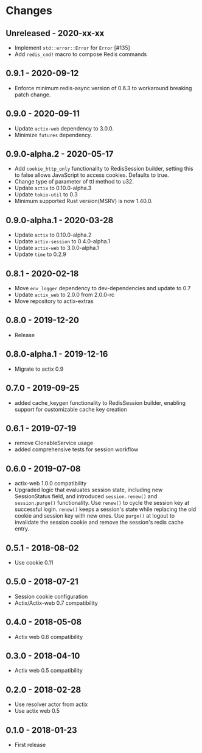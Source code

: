 # Changes

## Unreleased - 2020-xx-xx

- Implement `std::error::Error` for `Error` [#135]
- Add `redis_cmd!` macro to compose Redis commands

## 0.9.1 - 2020-09-12

- Enforce minimum redis-async version of 0.6.3 to workaround breaking patch change.

## 0.9.0 - 2020-09-11

- Update `actix-web` dependency to 3.0.0.
- Minimize `futures` dependency.

## 0.9.0-alpha.2 - 2020-05-17

- Add `cookie_http_only` functionality to RedisSession builder, setting this
  to false allows JavaScript to access cookies. Defaults to true.
- Change type of parameter of ttl method to u32.
- Update `actix` to 0.10.0-alpha.3
- Update `tokio-util` to 0.3
- Minimum supported Rust version(MSRV) is now 1.40.0.

## 0.9.0-alpha.1 - 2020-03-28

- Update `actix` to 0.10.0-alpha.2
- Update `actix-session` to 0.4.0-alpha.1
- Update `actix-web` to 3.0.0-alpha.1
- Update `time` to 0.2.9

## 0.8.1 - 2020-02-18

- Move `env_logger` dependency to dev-dependencies and update to 0.7
- Update `actix_web` to 2.0.0 from 2.0.0-rc
- Move repository to actix-extras

## 0.8.0 - 2019-12-20

- Release

## 0.8.0-alpha.1 - 2019-12-16

- Migrate to actix 0.9

## 0.7.0 - 2019-09-25

- added cache_keygen functionality to RedisSession builder, enabling support for
  customizable cache key creation

## 0.6.1 - 2019-07-19

- remove ClonableService usage
- added comprehensive tests for session workflow

## 0.6.0 - 2019-07-08

- actix-web 1.0.0 compatibility
- Upgraded logic that evaluates session state, including new SessionStatus field,
  and introduced `session.renew()` and `session.purge()` functionality.
  Use `renew()` to cycle the session key at successful login. `renew()` keeps a
  session's state while replacing the old cookie and session key with new ones.
  Use `purge()` at logout to invalidate the session cookie and remove the
  session's redis cache entry.

## 0.5.1 - 2018-08-02

- Use cookie 0.11

## 0.5.0 - 2018-07-21

- Session cookie configuration
- Actix/Actix-web 0.7 compatibility

## 0.4.0 - 2018-05-08

- Actix web 0.6 compatibility

## 0.3.0 - 2018-04-10

- Actix web 0.5 compatibility

## 0.2.0 - 2018-02-28

- Use resolver actor from actix
- Use actix web 0.5

## 0.1.0 - 2018-01-23

- First release
